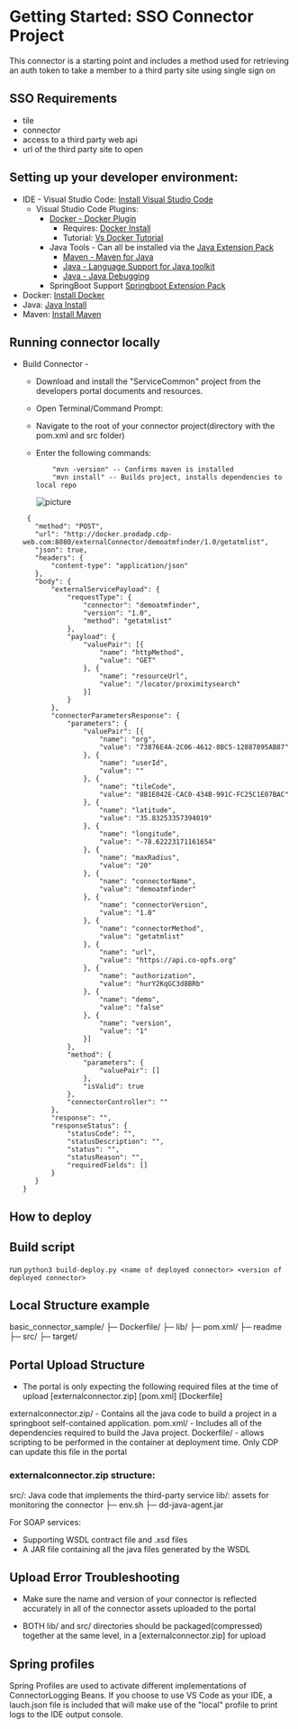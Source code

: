 # Getting Started: SSO Connector Project

This connector is a starting point and includes a method used for retrieving an auth token to take a member to a third party site using single sign on

## SSO Requirements

- tile
- connector
- access to a third party web api
- url of the third party site to open

## Setting up your developer environment:

- IDE - Visual Studio Code: [Install Visual Studio Code](https://code.visualstudio.com)
  - Visual Studio Code Plugins:
    - [Docker - Docker Plugin](https://marketplace.visualstudio.com/items?itemName=PeterJausovec.vscode-docker)
      - Requires: [Docker Install](https://docs.docker.com/install/)
      - Tutorial: [Vs Docker Tutorial](https://code.visualstudio.com/docs/java/java-container)
    - Java Tools - Can all be installed via the [Java Extension Pack](https://marketplace.visualstudio.com/items?itemName=vscjava.vscode-java-pack)
      - [Maven - Maven for Java](https://marketplace.visualstudio.com/items?itemName=vscjava.vscode-maven)
      - [Java - Language Support for Java toolkit](https://marketplace.visualstudio.com/items?itemName=redhat.java)
      - [Java - Java Debugging](https://marketplace.visualstudio.com/items?itemName=vscjava.vscode-java-debug)
    - SpringBoot Support [Springboot Extension Pack](https://marketplace.visualstudio.com/items?itemName=Pivotal.vscode-boot-dev-pack)
- Docker: [Install Docker](https://docs.docker.com/install/)
- Java: [Java Install](https://www.java.com/en/download/help/download_options.xml)
- Maven: [Install Maven](https://maven.apache.org/download.cgi)

## Running connector locally

- Build Connector -

  - Download and install the "ServiceCommon" project from the developers portal documents and resources.
  - Open Terminal/Command Prompt:
  - Navigate to the root of your connector project(directory with the pom.xml and src folder)
  - Enter the following commands:

    ```
        "mvn -version" -- Confirms maven is installed
        "mvn install" -- Builds project, installs dependencies to local repo

    ```

    ![picture](Reference/image.png)

  ```
   {
     "method": "POST",
     "url": "http://docker.prodadp.cdp-web.com:8080/externalConnector/demoatmfinder/1.0/getatmlist",
     "json": true,
     "headers": {
         "content-type": "application/json"
     },
     "body": {
         "externalServicePayload": {
             "requestType": {
                 "connector": "demoatmfinder",
                 "version": "1.0",
                 "method": "getatmlist"
             },
             "payload": {
                 "valuePair": [{
                     "name": "httpMethod",
                     "value": "GET"
                 }, {
                     "name": "resourceUrl",
                     "value": "/locator/proximitysearch"
                 }]
             }
         },
         "connectorParametersResponse": {
             "parameters": {
                 "valuePair": [{
                     "name": "org",
                     "value": "73876E4A-2C06-4612-8BC5-12887895AB87"
                 }, {
                     "name": "userId",
                     "value": ""
                 }, {
                     "name": "tileCode",
                     "value": "8B1E042E-CAC0-434B-991C-FC25C1E07BAC"
                 }, {
                     "name": "latitude",
                     "value": "35.83253357394019"
                 }, {
                     "name": "longitude",
                     "value": "-78.62223171161654"
                 }, {
                     "name": "maxRadius",
                     "value": "20"
                 }, {
                     "name": "connectorName",
                     "value": "demoatmfinder"
                 }, {
                     "name": "connectorVersion",
                     "value": "1.0"
                 }, {
                     "name": "connectorMethod",
                     "value": "getatmlist"
                 }, {
                     "name": "url",
                     "value": "https://api.co-opfs.org"
                 }, {
                     "name": "authorization",
                     "value": "hurY2KqGC3d8BRb"
                 }, {
                     "name": "demo",
                     "value": "false"
                 }, {
                     "name": "version",
                     "value": "1"
                 }]
             },
             "method": {
                 "parameters": {
                     "valuePair": []
                 },
                 "isValid": true
             },
             "connectorController": ""
         },
         "response": "",
         "responseStatus": {
             "statusCode": "",
             "statusDescription": "",
             "status": "",
             "statusReason": "",
             "requiredFields": []
         }
     }
  }
  ```

## How to deploy

## Build script

run `python3 build-deploy.py <name of deployed connector> <version of deployed connector>`

## Local Structure example

basic_connector_sample/
├─ Dockerfile/
├─ lib/
├─ pom.xml/
├─ readme
├─ src/
├─ target/

## Portal Upload Structure

- The portal is only expecting the following required files at the time of upload [externalconnector.zip] [pom.xml] [Dockerfile]

externalconnector.zip/ - Contains all the java code to build a project in a springboot self-contained application.
pom.xml/ - Includes all of the dependencies required to build the Java project.
Dockerfile/ - allows scripting to be performed in the container at deployment time. Only CDP can update this file in the portal

### externalconnector.zip structure:

src/: Java code that implements the third-party service
lib/: assets for monitoring the connector
├─ env.sh
├─ dd-java-agent.jar

For SOAP services:

- Supporting WSDL contract file and .xsd files
- A JAR file containing all the java files generated by the WSDL

## Upload Error Troubleshooting

- Make sure the name and version of your connector is reflected accurately in all of the connector assets uploaded to the portal

- BOTH lib/ and src/ directories should be packaged(compressed) together at the same level, in a [externalconnector.zip] for upload

## Spring profiles

Spring Profiles are used to activate different implementations of ConnectorLogging Beans. If you choose to use VS Code as your IDE, a lauch.json file is included that will make use of the "local" profile to print logs to the IDE output console.
